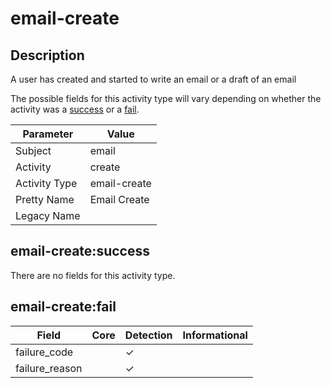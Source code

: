 email-create
============

Description
-----------
A user has created and started to write an email or a draft of an email

The possible fields for this activity type will vary depending on whether the activity was a [success](#email-createsuccess) or a [fail](#email-createfail).

| Parameter     | Value        |
| ------------- | ------------ |
| Subject       | email        |
| Activity      | create       |
| Activity Type | email-create |
| Pretty Name   | Email Create |
| Legacy Name   |              |

email-create:success
--------------------

There are no fields for this activity type.


email-create:fail
-----------------

| Field          | Core | Detection | Informational |
| -------------- | ---- | --------- | ------------- |
| failure_code   |      | &#10003;  |               |
| failure_reason |      | &#10003;  |               |